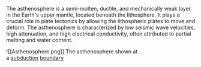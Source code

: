 The asthenosphere is a semi-molten, ductile, and mechanically weak layer in the Earth's upper mantle, located beneath the lithosphere. It plays a crucial role in plate tectonics by allowing the lithospheric plates to move and deform. The asthenosphere is characterized by low seismic wave velocities, high attenuation, and high electrical conductivity, often attributed to partial melting and water content.

![[Asthenosphere.png]]
The asthenosphere shown at a [subduction](https://en.wikipedia.org/wiki/Subduction "Subduction") [boundary](https://en.wikipedia.org/wiki/Convergent_boundary "Convergent boundary")

